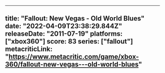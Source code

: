 
---
title: "Fallout: New Vegas - Old World Blues"
date: "2022-04-09T23:38:29.844Z"
releaseDate: "2011-07-19"
platforms: ["xbox360"]
score: 83
series: ["fallout"]
metacriticLink: "https://www.metacritic.com/game/xbox-360/fallout-new-vegas---old-world-blues"
---
